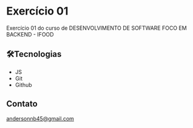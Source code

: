 # Exercício 01

Exercício 01 do curso de
DESENVOLVIMENTO DE SOFTWARE
FOCO EM BACKEND - IFOOD

## 🛠️Tecnologias

- JS
- Git
- Github

## Contato

andersonnb45@gmail.com